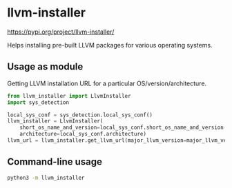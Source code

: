 # llvm-installer

https://pypi.org/project/llvm-installer/

Helps installing pre-built LLVM packages for various operating systems.

## Usage as module

Getting LLVM installation URL for a particular OS/version/architecture.

```python
from llvm_installer import LlvmInstaller
import sys_detection

local_sys_conf = sys_detection.local_sys_conf()
llvm_installer = LlvmInstaller(
    short_os_name_and_version=local_sys_conf.short_os_name_and_version(),
    architecture=local_sys_conf.architecture)
llvm_url = llvm_installer.get_llvm_url(major_llvm_version=major_llvm_version)
```

## Command-line usage

```bash
python3 -m llvm_installer
```
